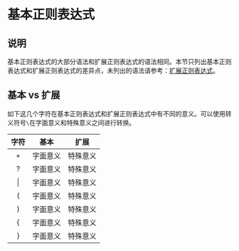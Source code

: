 # 基本正则表达式

## 说明

基本正则表达式的大部分语法和扩展正则表达式的语法相同。本节只列出基本正则表达式和扩展正则表达式的差异点，未列出的语法请参考：[扩展正则表达式](#docs/regex_extended)。


## 基本 vs 扩展

如下这几个字符在基本正则表达式和扩展正则表达式中有不同的意义。可以使用转义符号`\`在字面意义和特殊意义之间进行转换。

|字符   |基本    |扩展    |
|:-----:|--------|--------|
|+      |字面意义|特殊意义|
|?      |字面意义|特殊意义|
|&#124; |字面意义|特殊意义|
|(      |字面意义|特殊意义|
|)      |字面意义|特殊意义|
|{      |字面意义|特殊意义|
|}      |字面意义|特殊意义|
